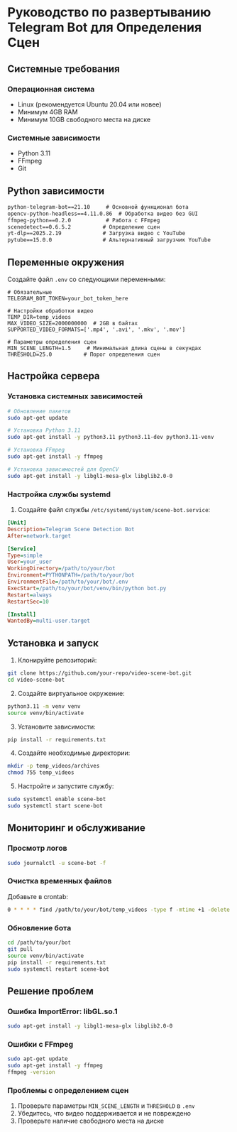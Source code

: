 # Руководство по развертыванию Telegram Bot для Определения Сцен

## Системные требования

### Операционная система
- Linux (рекомендуется Ubuntu 20.04 или новее)
- Минимум 4GB RAM
- Минимум 10GB свободного места на диске

### Системные зависимости
- Python 3.11
- FFmpeg
- Git

## Python зависимости
```txt
python-telegram-bot==21.10     # Основной функционал бота
opencv-python-headless==4.11.0.86  # Обработка видео без GUI
ffmpeg-python==0.2.0           # Работа с FFmpeg
scenedetect==0.6.5.2          # Определение сцен
yt-dlp==2025.2.19             # Загрузка видео с YouTube
pytube==15.0.0                # Альтернативный загрузчик YouTube
```

## Переменные окружения
Создайте файл `.env` со следующими переменными:
```env
# Обязательные
TELEGRAM_BOT_TOKEN=your_bot_token_here

# Настройки обработки видео
TEMP_DIR=temp_videos
MAX_VIDEO_SIZE=2000000000  # 2GB в байтах
SUPPORTED_VIDEO_FORMATS=['.mp4', '.avi', '.mkv', '.mov']

# Параметры определения сцен
MIN_SCENE_LENGTH=1.5     # Минимальная длина сцены в секундах
THRESHOLD=25.0          # Порог определения сцен
```

## Настройка сервера

### Установка системных зависимостей
```bash
# Обновление пакетов
sudo apt-get update

# Установка Python 3.11
sudo apt-get install -y python3.11 python3.11-dev python3.11-venv

# Установка FFmpeg
sudo apt-get install -y ffmpeg

# Установка зависимостей для OpenCV
sudo apt-get install -y libgl1-mesa-glx libglib2.0-0
```

### Настройка службы systemd
1. Создайте файл службы `/etc/systemd/system/scene-bot.service`:
```ini
[Unit]
Description=Telegram Scene Detection Bot
After=network.target

[Service]
Type=simple
User=your_user
WorkingDirectory=/path/to/your/bot
Environment=PYTHONPATH=/path/to/your/bot
EnvironmentFile=/path/to/your/bot/.env
ExecStart=/path/to/your/bot/venv/bin/python bot.py
Restart=always
RestartSec=10

[Install]
WantedBy=multi-user.target
```

## Установка и запуск

1. Клонируйте репозиторий:
```bash
git clone https://github.com/your-repo/video-scene-bot.git
cd video-scene-bot
```

2. Создайте виртуальное окружение:
```bash
python3.11 -m venv venv
source venv/bin/activate
```

3. Установите зависимости:
```bash
pip install -r requirements.txt
```

4. Создайте необходимые директории:
```bash
mkdir -p temp_videos/archives
chmod 755 temp_videos
```

5. Настройте и запустите службу:
```bash
sudo systemctl enable scene-bot
sudo systemctl start scene-bot
```

## Мониторинг и обслуживание

### Просмотр логов
```bash
sudo journalctl -u scene-bot -f
```

### Очистка временных файлов
Добавьте в crontab:
```bash
0 * * * * find /path/to/your/bot/temp_videos -type f -mtime +1 -delete
```

### Обновление бота
```bash
cd /path/to/your/bot
git pull
source venv/bin/activate
pip install -r requirements.txt
sudo systemctl restart scene-bot
```

## Решение проблем

### Ошибка ImportError: libGL.so.1
```bash
sudo apt-get install -y libgl1-mesa-glx libglib2.0-0
```

### Ошибки с FFmpeg
```bash
sudo apt-get update
sudo apt-get install -y ffmpeg
ffmpeg -version
```

### Проблемы с определением сцен
1. Проверьте параметры `MIN_SCENE_LENGTH` и `THRESHOLD` в `.env`
2. Убедитесь, что видео поддерживается и не повреждено
3. Проверьте наличие свободного места на диске
